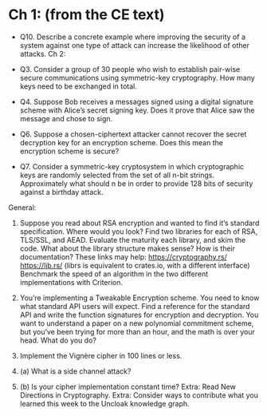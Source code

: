 # Ch 1: (from the CE text)

- Q10. Describe a concrete example where improving the security of a system against one type of attack can increase the likelihood of other attacks.
Ch 2:

- Q3. Consider a group of 30 people who wish to establish pair-wise secure communications using symmetric-key cryptography. How many keys need to be exchanged in total.
- Q4. Suppose Bob receives a messages signed using a digital signature scheme with Alice’s secret signing key. Does it prove that Alice saw the message and chose to sign.
- Q6. Suppose a chosen-ciphertext attacker cannot recover the secret decryption key for an encryption scheme. Does this mean the encryption scheme is secure?
- Q7. Consider a symmetric-key cryptosystem in which cryptographic keys are randomly selected from the set of all n-bit strings. Approximately what should n be in order to provide 128 bits of security against a birthday attack.

General:

1. Suppose you read about RSA encryption and wanted to find it’s standard specification. Where would you look?
Find two libraries for each of RSA, TLS/SSL, and AEAD. Evaluate the maturity each library, and skim the code. What about the library structure makes sense? How is their documentation? These links may help:
https://cryptography.rs/
https://lib.rs/ (librs is equivalent to crates.io, with a different interface)
Benchmark the speed of an algorithm in the two different implementations with Criterion.

2. You’re implementing a Tweakable Encryption scheme. You need to know what standard API users will expect. Find a reference for the standard API and write the function signatures for encryption and decryption.
You want to understand a paper on a new polynomial commitment scheme, but you’ve been trying for more than an hour, and the math is over your head. What do you do?

3. Implement the Vignère cipher in 100 lines or less.

4. (a) What is a side channel attack? 

4. (b) Is your cipher implementation constant time?
Extra: Read New Directions in Cryptography.
Extra: Consider ways to contribute what you learned this week to the Uncloak knowledge graph.
